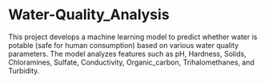 # Water-Quality_Analysis
This project develops a machine learning model to predict whether water is potable (safe for human consumption) based on various water quality parameters. The model analyzes features such as pH, Hardness, Solids, Chloramines, Sulfate, Conductivity, Organic_carbon, Trihalomethanes, and Turbidity.
